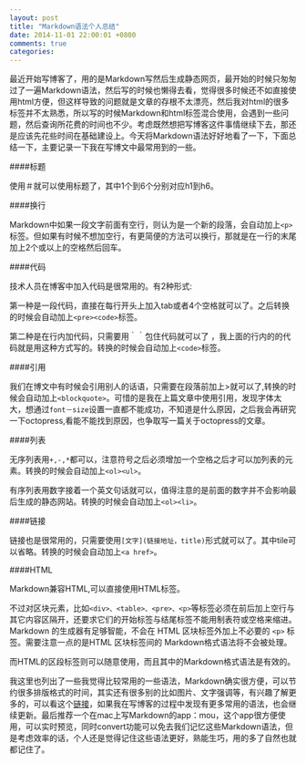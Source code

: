```yaml
---
layout: post
title: "Markdown语法个人总结"
date: 2014-11-01 22:00:01 +0800
comments: true
categories: 
---
```


最近开始写博客了，用的是Markdown写然后生成静态网页，最开始的时候只匆匆过了一遍Markdown语法，然后写的时候也懒得去看，觉得很多时候还不如直接使用html方便，但这样导致的问题就是文章的存根不太漂亮，然后我对html的很多标签并不太熟悉，所以写的时候Markdown和html标签混合使用，会遇到一些问题，然后查询所花费的时间也不少。考虑既然想把写博客这件事情继续下去，那还是应该先花些时间在基础建设上。今天将Markdown语法好好地看了一下，下面总结一下，主要记录一下我在写博文中最常用到的一些。

####标题

使用＃就可以使用标题了，其中1个到6个分别对应h1到h6。

####换行

Markdown中如果一段文字前面有空行，则认为是一个新的段落，会自动加上`<p>` 标签。但如果有时候不想加空行，有更简便的方法可以换行，那就是在一行的末尾加上2个或以上的空格然后回车。

####代码

技术人员在博客中加入代码是很常用的。有2种形式:

第一种是一段代码，直接在每行开头上加入tab或者4个空格就可以了。之后转换的时候会自动加上`<pre><code>`标签。

第二种是在行内加代码，只需要用｀｀包住代码就可以了 ，我上面的行内的的代码就是用这种方式写的。转换的时候会自动加上`<code>`标签。

####引用

我们在博文中有时候会引用别人的话语，只需要在段落前加上>就可以了,转换的时候会自动加上`<blockquote>`。可惜的是我在上篇文章中使用引用，发现字体太大，想通过`font－size`设置一直都不能成功，不知道是什么原因，之后我会再研究一下octopress,看能不能找到原因，也争取写一篇关于octopress的文章。

####列表

无序列表用`+,-,*`都可以，注意符号之后必须增加一个空格之后才可以加列表的元素。转换的时候会自动加上`<ol><ul>`。

有序列表用数字接着一个英文句话就可以，值得注意的是前面的数字并不会影响最后生成的静态网站。转换的时候会自动加上`<ol><li>`。

####链接

链接也是很常用的，只需要使用`[文字](链接地址，title)`形式就可以了。其中tile可以省略。转换的时候会自动加上`<a href>`。

####HTML

Markdown兼容HTML,可以直接使用HTML标签。

不过对区块元素，比如`<div>、<table>、<pre>、<p>`等标签必须在前后加上空行与其它内容区隔开，还要求它们的开始标签与结尾标签不能用制表符或空格来缩进。Markdown 的生成器有足够智能，不会在 HTML 区块标签外加上不必要的 `<p>` 标签。需要注意一点的是HTML 区块标签间的 Markdown格式语法将不会被处理。

而HTML的区段标签则可以随意使用，而且其中的Markdown格式语法是有效的。

我这里也列出了一些我觉得比较常用的一些语法，Markdown确实很方便，可以节约很多排版格式的时间，其实还有很多别的比如图片、文字强调等，有兴趣了解更多的，可以看这个[链接](http://markdown.tw/)，如果我在写博客的过程中发现有更多常用的语法，也会继续更新。最后推荐一个在mac上写Markdown的app：mou，这个app很方便使用，可以实时预览，同时convert功能可以免去我们记忆这些Markdown语法，但是考虑效率的话，个人还是觉得记住这些语法更好，熟能生巧，用的多了自然也就都记住了。